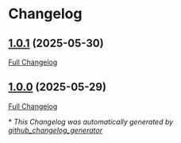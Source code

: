 # Changelog

## [1.0.1](https://github.com/GameFrameX/com.gameframex.unity.advertisement.douyinminigame/tree/1.0.1) (2025-05-30)

[Full Changelog](https://github.com/GameFrameX/com.gameframex.unity.advertisement.douyinminigame/compare/1.0.0...1.0.1)

## [1.0.0](https://github.com/GameFrameX/com.gameframex.unity.advertisement.douyinminigame/tree/1.0.0) (2025-05-29)

[Full Changelog](https://github.com/GameFrameX/com.gameframex.unity.advertisement.douyinminigame/compare/9e8bb057aeb66a4493ba7308e1091beb770184bf...1.0.0)



\* *This Changelog was automatically generated by [github_changelog_generator](https://github.com/github-changelog-generator/github-changelog-generator)*
